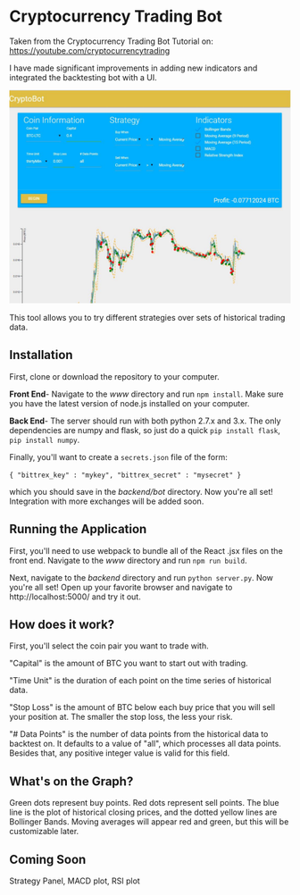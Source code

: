 # Cryptocurrency Trading Bot

Taken from the Cryptocurrency Trading Bot Tutorial on: https://youtube.com/cryptocurrencytrading

I have made significant improvements in adding new indicators and integrated the backtesting bot with a UI.

![Alt text](/cryptobot.jpg "The dashboard")

This tool allows you to try different strategies over sets of historical trading data.

## Installation

First, clone or download the repository to your computer.

**Front End**- Navigate to the *www* directory and run `npm install`. Make sure you have the latest version of node.js installed on your computer.

**Back End**- The server should run with both python 2.7.x and 3.x. The only dependencies are numpy and flask, so just do a quick `pip install flask`, `pip install numpy`.

Finally, you'll want to create a `secrets.json` file of the form:

``
{
   "bittrex_key" : "mykey",
   "bittrex_secret" : "mysecret"
}
``

which you should save in the *backend/bot* directory. Now you're all set! Integration with more exchanges will be added soon.

## Running the Application

First, you'll need to use webpack to bundle all of the React .jsx files on the front end. Navigate to the *www* directory and run `npm run build`.

Next, navigate to the *backend* directory and run `python server.py`. Now you're all set! Open up your favorite browser and navigate to http://localhost:5000/ and try it out.

## How does it work?

First, you'll select the coin pair you want to trade with. 

"Capital" is the amount of BTC you want to start out with trading.

"Time Unit" is the duration of each point on the time series of historical data.

"Stop Loss" is the amount of BTC below each buy price that you will sell your position at. The smaller the stop loss, the less your risk.

"# Data Points" is the number of data points from the historical data to backtest on. It defaults to a value of "all", which processes all data points. Besides that, any positive integer value is valid for this field.

## What's on the Graph?

Green dots represent buy points. Red dots represent sell points. The blue line is the plot of historical closing prices, and the dotted yellow lines are Bollinger Bands. Moving averages will appear red and green, but this will be customizable later.

## Coming Soon

Strategy Panel, MACD plot, RSI plot

